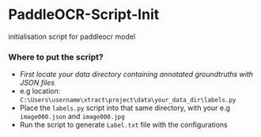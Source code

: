 # PaddleOCR-Script-Init
initialisation script for paddleocr model

### Where to put the script?
- *First locate your data directory containing annotated groundtruths with JSON files*
- e.g location: `C:\Users\username\xtract\project\data\your_data_dir\labels.py`
- Place the `labels.py` script into that same directory, with your e.g `image000.json` and `image000.jpg`
- Run the script to generate `Label.txt` file with the configurations


